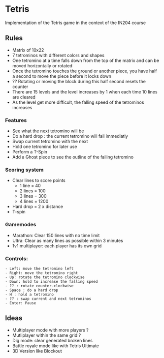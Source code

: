 # Tetris

Implementation of the Tetris game in the context of the IN204 course

## Rules
- Matrix of 10x22
- 7 tetrominos with different colors and shapes
- One tetromino at a time falls down from the top of the matrix and can be moved horizontally or rotated 
- Once the tetromino touches the ground or another piece, you have half a second to move the piece before it locks down
- ?? Rotating or moving the block during this half second resets the counter
- There are 15 levels and the level increases by 1 when each time 10 lines are cleared
- As the level get more difficult, the falling speed of the tetrominos increases

### Features
- See what the next tetromino will be
- Do a hard drop : the current tetromino will fall immediatly
- Swap current tetromino with the next
- Hold one tetromino for later use
- Perform a T-Spin
- Add a Ghost piece to see the outline of the falling tetromino

### Scoring system
- Clear lines to score points
    - 1 line = 40
    - 2 lines = 100
    - 3 lines = 300
    - 4 lines = 1200
- Hard drop = 2 x distance
- T-spin


### Gamemodes
- Marathon: Clear 150 lines with no time limit
- Ultra: Clear as many lines as possible within 3 minutes
- 1v1 multiplayer: each player has its own grid

### Controls:
    - Left: move the tetromino left
    - Right: move the tetromino right
    - Up: rotate the tetromino clockwise
    - Down: hold to increase the falling speed
    - ?? : rotate counter-clockwise
    - Space : do a hard drop
    - H : hold a tetromino
    - ?? : swap current and next tetrominos
    - Enter: Pause


## Ideas
- Multiplayer mode with more players ?
- Mutliplayer within the same grid ?
- Dig mode: clear generated broken lines
- Battle royale mode like with Tetris Ultimate
- 3D Version like Blockout


